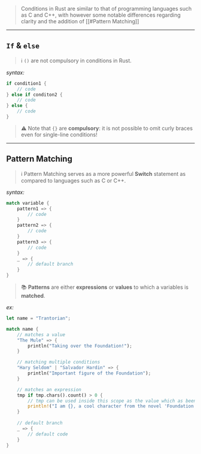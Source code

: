 > Conditions in Rust are similar to that of programming languages such as C and C++, with however some notable differences regarding clarity and the addition of [[#Pattern Matching]]

---

## `If` & `else`

> ℹ️ `()` are not compulsory in conditions in Rust.

*syntax:*
```rust
if condition1 {
	// code
} else if conditon2 {
	// code
} else {
	// code
}
```

> ⚠️ Note that `{}` are **compulsory**: it is not possible to omit curly braces even for single-line conditions!

---

## Pattern Matching

> ℹ️ Pattern Matching serves as a more powerful **Switch** statement as compared to languages such as C or C++.

*syntax:*
```rust
match variable {
	pattern1 => {
		// code
	}
	pattern2 => {
		// code
	}
	pattern3 => {
		// code
	}
	_ => {
		// default branch
	}
}
```

> 📚 **Patterns** are either **expressions** or **values** to which a variables is **matched**.

*ex:*
```rust
let name = "Trantorian";

match name {
	// matches a value
	"The Mule" => {
		println("Taking over the Foundation!");
	}

	// matching multiple conditions
	"Hary Seldom" | "Salvador Hardin" => {
		println("Important figure of the Foundation");
	}

	// matches an expression
	tmp if tmp.chars().count() > 0 { 
		// tmp can be used inside this scope as the value which as been matched
		println!("I am {}, a cool character from the novel 'Foundation'", tmp);
	}
	
	// default branch
	_ => {
		// default code
	}
}
```

